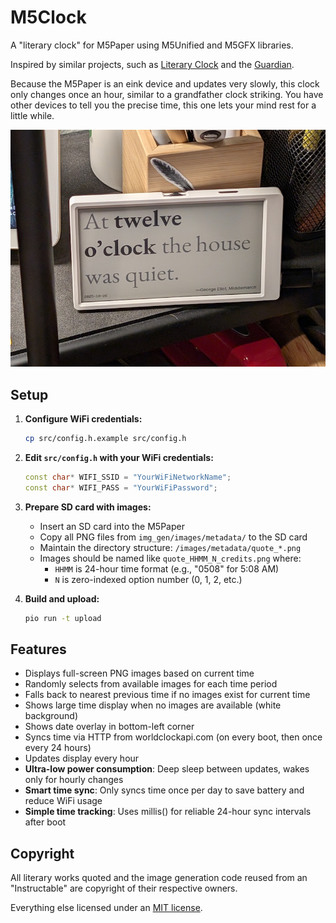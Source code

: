 # M5Clock

A "literary clock" for M5Paper using M5Unified and M5GFX libraries.

Inspired by similar projects, such as [Literary Clock](https://www.literaryclock.com/) and the [Guardian](https://www.theguardian.com/books/booksblog/2014/jun/26/literary-clock-help-us-find-quotes-for-the-missing-minutes).

Because the M5Paper is an eink device and updates very slowly, this clock only changes once an hour, similar to a grandfather clock striking. You have other devices to tell you the precise time, this one lets your mind rest for a little while.

![](./clock.jpg)

## Setup

1. **Configure WiFi credentials:**
   ```bash
   cp src/config.h.example src/config.h
   ```

2. **Edit `src/config.h` with your WiFi credentials:**
   ```cpp
   const char* WIFI_SSID = "YourWiFiNetworkName";
   const char* WIFI_PASS = "YourWiFiPassword";
   ```

3. **Prepare SD card with images:**
   - Insert an SD card into the M5Paper
   - Copy all PNG files from `img_gen/images/metadata/` to the SD card
   - Maintain the directory structure: `/images/metadata/quote_*.png`
   - Images should be named like `quote_HHMM_N_credits.png` where:
     - `HHMM` is 24-hour time format (e.g., "0508" for 5:08 AM)
     - `N` is zero-indexed option number (0, 1, 2, etc.)

4. **Build and upload:**
   ```bash
   pio run -t upload
   ```

## Features

- Displays full-screen PNG images based on current time
- Randomly selects from available images for each time period
- Falls back to nearest previous time if no images exist for current time
- Shows large time display when no images are available (white background)
- Shows date overlay in bottom-left corner
- Syncs time via HTTP from worldclockapi.com (on every boot, then once every 24 hours)
- Updates display every hour
- **Ultra-low power consumption**: Deep sleep between updates, wakes only for hourly changes
- **Smart time sync**: Only syncs time once per day to save battery and reduce WiFi usage
- **Simple time tracking**: Uses millis() for reliable 24-hour sync intervals after boot

## Copyright
All literary works quoted and the image generation code reused from an "Instructable" are copyright of their respective owners.

Everything else licensed under an [MIT license](./LICENSE).
